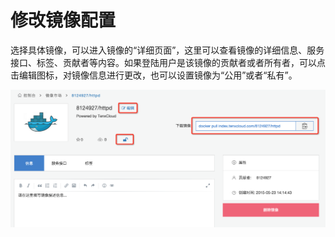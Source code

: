# 修改镜像配置
选择具体镜像，可以进入镜像的“详细页面”，这里可以查看镜像的详细信息、服务接口、标签、贡献者等内容。如果登陆用户是该镜像的贡献者或者所有者，可以点击编辑图标，对镜像信息进行更改，也可以设置镜像为“公用”或者“私有”。

![ci](../images/registry/detail-1.png)
